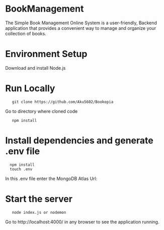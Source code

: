# BookManagement
The Simple Book Management Online System is a user-friendly, Backend application that provides a convenient way to manage and organize your collection of books.
# Environment Setup
 Download and install Node.js

# Run Locally
 ```
    git clone https://github.com/Aku5602/Bookopia
```
Go to directory where cloned code
```
   npm install
```
# Install dependencies and generate .env file
```
  npm install
  touch .env
```
In this .env file enter the MongoDB Atlas Url:
# Start the server
```
   node index.js or nodemon
```
Go to http://localhost:4000/ in any browser to see the application running.

